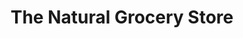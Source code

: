 ---
title: "The Natural Grocery Store"
url: /cheltenham/the-natural-grocery-store/
shop: Supermarkt
---